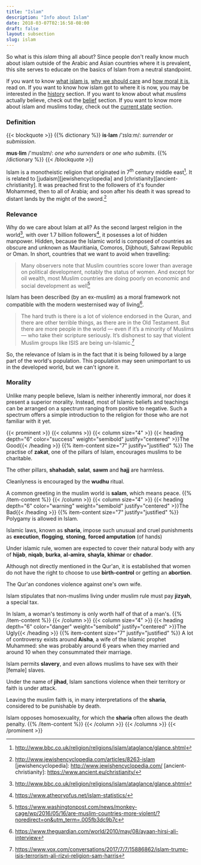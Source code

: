 ```yaml
---
title: "Islam"
description: "Info about Islam"
date: 2018-03-07T02:16:58-08:00
draft: false
layout: subsection
slug: islam
---
```


So what is this *islam* thing all about? Since people don't really
know much about islam outside of the Arabic and Asian countries
where it is prevalent, this site serves to educate on the basics
of Islam from a neutral standpoint.

If you want to know [what islam is](#definition), [why we should
care](#relevance) and [how moral it is](#morality), read on. If you want to
know how islam got to where it is now, you may be interested in the
[history](/islam/history) section. If you want to know about what *muslims*
actually believe, check out the [belief](/islam/belief) section. If you want to
know more about islam and muslims today, check out the [current
state](/islam/state) section.

### Definition

{{< blockquote >}}
{{% dictionary %}}
**is·lam** /'ɪslɑːm/: *surrender* or *submission*.

**mus·lim** /'mʊslɪm/: *one who surrenders* or *one who submits*.
{{% /dictionary %}}
{{< /blockquote >}}

Islam is a monotheistic religion that originated in 7<sup>th</sup> century
middle east[^1]. It is related to [judaism][jewishencyclopedia] and
[christianity][ancient-christianity]. It was preached first to the followers of
it's founder Mohammed, then to all of Arabia; and soon after his death it was
spread to distant lands by the might of the
sword.[^2]

[^1]: http://www.bbc.co.uk/religion/religions/islam/ataglance/glance.shtml
[^2]: http://www.jewishencyclopedia.com/articles/8263-islam
[jewishencyclopedia]: http://www.jewishencyclopedia.com/
[ancient-christianity]: https://www.ancient.eu/christianity/

### Relevance

Why do we care about Islam at all? As the second largest religion in the world[^1],
with over 1.7 billion followers[^4], it posesses a lot of hidden manpower. Hidden,
because the Islamic world is composed of countries as obscure and unknown as
Mauritiania, Comoros, Dijbhouti, Sahrawi Republic or Oman. In short, countries
that we want to avoid when travelling:

> Many observers note that Muslim countries score lower than average on
> political development, notably the status of women. And except for oil
> wealth, most Muslim countries are doing poorly on economic and social
> development as well[^7]

Islam has been described (by an ex-muslim) as a moral framework not compatible
with the modern westernised way of living[^5].

> The hard truth is there is a lot of violence endorsed in the Quran, and there
> are other terrible things, as there are in the Old Testament. But there are
> more people in the world — even if it’s a minority of Muslims — who take
> their scripture seriously. It’s dishonest to say that violent Muslim groups
> like ISIS are being un-Islamic.[^6]

So, the relevance of Islam is in the fact that it is being followed by a large
part of the world's population. This population may seen unimportant to us
in the developed world, but we can't ignore it.

[^3]: http://laitman.com/2016/11/why-is-islam-so-popular/
[^4]: https://www.atheoryofus.net/islam-statistics/
[^5]: https://www.theguardian.com/world/2010/may/08/ayaan-hirsi-ali-interview
[^6]: https://www.vox.com/conversations/2017/7/7/15886862/islam-trump-isis-terrorism-ali-rizvi-religion-sam-harris
[^7]: https://www.washingtonpost.com/news/monkey-cage/wp/2016/05/16/are-muslim-countries-more-violent/?noredirect=on&utm_term=.005fb3dc9b7c

### Morality

Unlike many people believe, Islam is neither inherently immoral, nor does it
present a superior morality. Instead, most of Islamic beliefs and teachings can
be arranged on a spectrum ranging from positive to negative.  Such a spectrum
offers a simple introduction to the religion for those who are not familiar
with it yet.

{{< prominent >}}
{{< columns >}}
{{< column size="4" >}}
{{< heading depth="6" color="success" weight="semibold" justify="centered" >}}The Good{{< /heading >}}
{{% item-content size="7" justify="justified" %}}
The practise of **zakat**, one of the pillars of Islam,  encourages
muslims to be charitable.

The other pillars, **shahadah**, **salat**, **sawm** and **hajj** are
harmless.

Cleanlyness is encouraged by the **wudhu** ritual.

A common greeting in the muslim world is **salam**, which means peace.
{{% /item-content %}}
{{< /column >}}
{{< column size="4" >}}
{{< heading depth="6" color="warning" weight="semibold" justify="centered" >}}The Bad{{< /heading >}}
{{% item-content size="7" justify="justified" %}}
Polygamy is allowed in Islam.

Islamic laws, known as **sharia**, impose such unusual and cruel
punishments as **execution**, **flogging**, **stoning**, 
**forced amputation** (of hands)

Under islamic rule, women are expected to cover their natural body
with any of **hijab**, **niqab**, **burka**, **al-amira**, **shayla**,
**khimar** or **chador**.

Although not directly mentioned in the Qur'an, it is established that
women do not have the right to choose to use **birth-control** or
getting an **abortion**.

The Qur'an condones violence against one's own wife.

Islam stipulates that non-muslims living under muslim rule must pay
**jizyah**, a special tax.

In Islam, a woman's testimony is only worth half of that of a man's.
{{% /item-content %}}
{{< /column >}}
{{< column size="4" >}}
{{< heading depth="6" color="danger" weight="semibold" justify="centered" >}}The Ugly{{< /heading >}}
{{% item-content size="7" justify="justified" %}}
A lot of controversy exists around **Aisha**, a wife of the Islamic
prophet Muhammed: she was probably around 6 years when they married
and around 10 when they consummated their marriage.

Islam permits **slavery**, and even allows muslims to have sex with their
[female] slaves.

Under the name of **jihad**, Islam sanctions violence when their
territory or faith is under attack.

Leaving the muslim faith is, in many interpretations of the **sharia**,
considered to be punishable by death.

Islam opposes homosexuality, for which the **sharia** often allows
the death penalty.
{{% /item-content %}}
{{< /column >}}
{{< /columns >}}
{{< /prominent >}}


[bbc-islam]: http://www.bbc.co.uk/religion/religions/islam/
